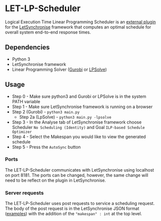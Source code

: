 # LET-LP-Scheduler
Logical Execution Time Linear Programming Scheduler is an [external plugin](https://github.com/eyip002/LetSynchronise/blob/master/sources/plugins/ls.plugin.goal.ilp.js) for the [LetSynchronise](https://github.com/eyip002/LetSynchronise) framework that computes an optimal schedule for overall system end-to-end response times.  

## Dependencies
* Python 3
* LetSynchronise framework
* Linear Programming Solver ([Gurobi](https://www.gurobi.com/) or [LPSolve](https://lpsolve.sourceforge.net/5.5/))


## Usage
* Step 0 - Make sure python3 and Gurobi or LPSolve is in the system PATH variable
* Step 1 - Make sure LetSynchronise framework is running on a browser
* Step 2 (Gurobi) - `python3 main.py` 
  * Step 2a (LpSolve) - `python3 main.py -lpsolve` 
* Step 3 - In the Analyse tab of LetSynchronise framework choose Scheduler `No Scheduling (Identity)` and Goal `ILP-based Schedule Optimizer`
* Step 4 - Select the Makespan you would like to view the generated schedule
* Step 5 - Press the `AutoSync` button

### Ports 
The LET-LP-Scheduler communicates with LetSynchronise using localhost on port 8181. The ports can be changed, however, the same change will need to be reflect on the plugin in LetSynchronise.

### Server requests
The LET-LP-Scheduler uses post requests to service a scheduling request. The body of the post request is in the LetSynchronise JSON format ([examples](https://github.com/eyip002/LetSynchronise/tree/master/examples)) with the addition of the `"makespan" : int` at the top level.
